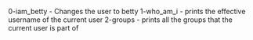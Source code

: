 0-iam_betty - Changes the user to betty
1-who_am_i - prints the effective username of the current user
2-groups - prints all the groups that the current user is part of
